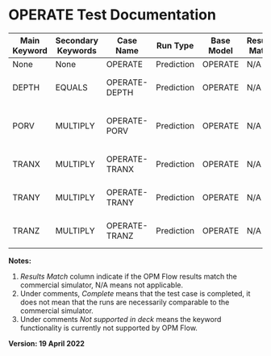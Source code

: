 # OPERATE Test Documentation

Main Keyword | Secondary Keywords | Case Name        | Run Type   | Base Model | Results<br />Match | Comments |
------------ | ------------------ | ---------------- | ---------  | ---------- | ------- | ------------------------------------- |
None         | None               | OPERATE          | Prediction | OPERATE    | N/A     | Complete.
DEPTH        | EQUALS             | OPERATE-DEPTH    | Prediction | OPERATE    | N/A     | Aborts with errors.
PORV         | MULTIPLY           | OPERATE-PORV     | Prediction | OPERATE    | N/A     | Runs and results identical to OPERATE
TRANX        | MULTIPLY           | OPERATE-TRANX    | Prediction | OPERATE    | N/A     | Aborts with errors.
TRANY        | MULTIPLY           | OPERATE-TRANY    | Prediction | OPERATE    | N/A     | Aborts with errors.
TRANZ        | MULTIPLY           | OPERATE-TRANZ    | Prediction | OPERATE    | N/A     | Aborts with errors.
           
**Notes:** 

1.   _Results Match_ column indicate if the OPM Flow results match the commercial simulator, N/A means not applicable. 
2.   Under comments, _Complete_ means that the test case is completed, it does not mean that the runs are necessarily comparable to the commercial simulator.
3.   Under comments _Not supported in deck_ means the keyword functionality is currently not supported by OPM Flow.

**Version: 19 April 2022**
